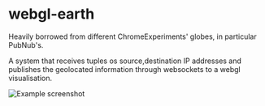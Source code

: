 # webgl-earth

Heavily borrowed from different ChromeExperiments' globes, in particular PubNub's.

A system that receives tuples os source,destination IP addresses and publishes the geolocated information through websockets to a webgl visualisation.

![Example screenshot](https://github.com/mterron/webgl-earth/raw/master/doc/example.png)

